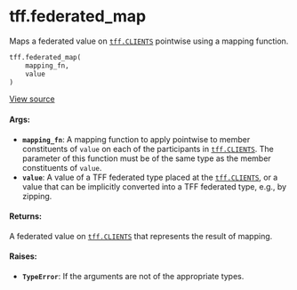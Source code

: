 <div itemscope itemtype="http://developers.google.com/ReferenceObject">
<meta itemprop="name" content="tff.federated_map" />
<meta itemprop="path" content="Stable" />
</div>

# tff.federated_map

Maps a federated value on
<a href="../tff.md#CLIENTS"><code>tff.CLIENTS</code></a> pointwise using a
mapping function.

```python
tff.federated_map(
    mapping_fn,
    value
)
```

<a target="_blank" href=http://github.com/tensorflow/federated/tree/master/tensorflow_federated/python/core/api/intrinsics.py>View
source</a>

<!-- Placeholder for "Used in" -->

#### Args:

*   <b>`mapping_fn`</b>: A mapping function to apply pointwise to member
    constituents of `value` on each of the participants in
    <a href="../tff.md#CLIENTS"><code>tff.CLIENTS</code></a>. The parameter of
    this function must be of the same type as the member constituents of
    `value`.
*   <b>`value`</b>: A value of a TFF federated type placed at the
    <a href="../tff.md#CLIENTS"><code>tff.CLIENTS</code></a>, or a value that
    can be implicitly converted into a TFF federated type, e.g., by zipping.

#### Returns:

A federated value on <a href="../tff.md#CLIENTS"><code>tff.CLIENTS</code></a>
that represents the result of mapping.

#### Raises:

*   <b>`TypeError`</b>: If the arguments are not of the appropriate types.
